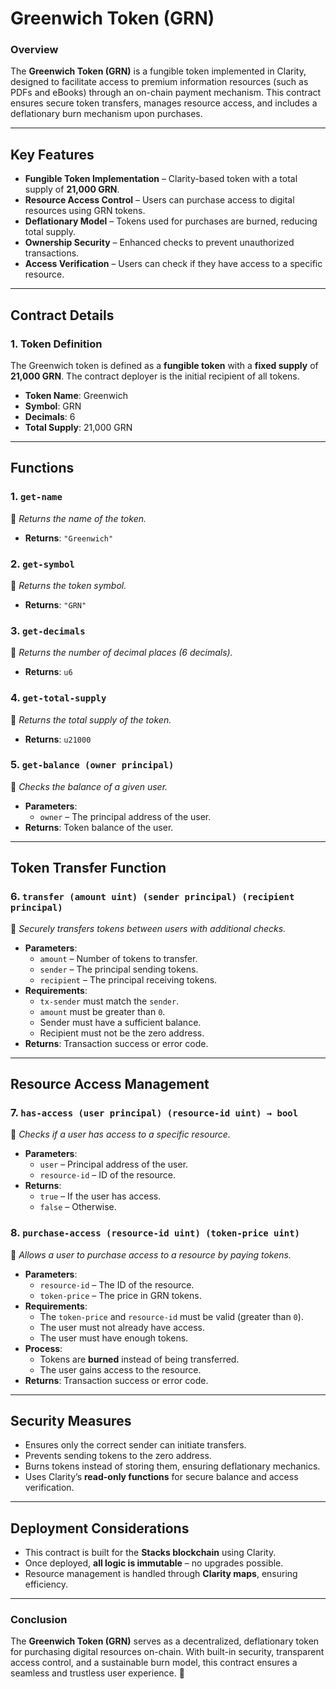 # **Greenwich Token (GRN)**  

### **Overview**  
The **Greenwich Token (GRN)** is a fungible token implemented in Clarity, designed to facilitate access to premium information resources (such as PDFs and eBooks) through an on-chain payment mechanism. This contract ensures secure token transfers, manages resource access, and includes a deflationary burn mechanism upon purchases.  

---

## **Key Features**  
- **Fungible Token Implementation** – Clarity-based token with a total supply of **21,000 GRN**.  
- **Resource Access Control** – Users can purchase access to digital resources using GRN tokens.  
- **Deflationary Model** – Tokens used for purchases are burned, reducing total supply.  
- **Ownership Security** – Enhanced checks to prevent unauthorized transactions.  
- **Access Verification** – Users can check if they have access to a specific resource.  

---

## **Contract Details**  

### **1. Token Definition**  
The Greenwich token is defined as a **fungible token** with a **fixed supply** of **21,000 GRN**. The contract deployer is the initial recipient of all tokens.  

- **Token Name**: Greenwich  
- **Symbol**: GRN  
- **Decimals**: 6  
- **Total Supply**: 21,000 GRN  

---

## **Functions**  

### **1. `get-name`**  
📌 *Returns the name of the token.*  
- **Returns**: `"Greenwich"`  

### **2. `get-symbol`**  
📌 *Returns the token symbol.*  
- **Returns**: `"GRN"`  

### **3. `get-decimals`**  
📌 *Returns the number of decimal places (6 decimals).*  
- **Returns**: `u6`  

### **4. `get-total-supply`**  
📌 *Returns the total supply of the token.*  
- **Returns**: `u21000`  

### **5. `get-balance (owner principal)`**  
📌 *Checks the balance of a given user.*  
- **Parameters**:  
  - `owner` – The principal address of the user.  
- **Returns**: Token balance of the user.  

---

## **Token Transfer Function**  

### **6. `transfer (amount uint) (sender principal) (recipient principal)`**  
📌 *Securely transfers tokens between users with additional checks.*  
- **Parameters**:  
  - `amount` – Number of tokens to transfer.  
  - `sender` – The principal sending tokens.  
  - `recipient` – The principal receiving tokens.  
- **Requirements**:  
  - `tx-sender` must match the `sender`.  
  - `amount` must be greater than `0`.  
  - Sender must have a sufficient balance.  
  - Recipient must not be the zero address.  
- **Returns**: Transaction success or error code.  

---

## **Resource Access Management**  

### **7. `has-access (user principal) (resource-id uint) → bool`**  
📌 *Checks if a user has access to a specific resource.*  
- **Parameters**:  
  - `user` – Principal address of the user.  
  - `resource-id` – ID of the resource.  
- **Returns**:  
  - `true` – If the user has access.  
  - `false` – Otherwise.  

### **8. `purchase-access (resource-id uint) (token-price uint)`**  
📌 *Allows a user to purchase access to a resource by paying tokens.*  
- **Parameters**:  
  - `resource-id` – The ID of the resource.  
  - `token-price` – The price in GRN tokens.  
- **Requirements**:  
  - The `token-price` and `resource-id` must be valid (greater than `0`).  
  - The user must not already have access.  
  - The user must have enough tokens.  
- **Process**:  
  - Tokens are **burned** instead of being transferred.  
  - The user gains access to the resource.  
- **Returns**: Transaction success or error code.  

---

## **Security Measures**  
- Ensures only the correct sender can initiate transfers.  
- Prevents sending tokens to the zero address.  
- Burns tokens instead of storing them, ensuring deflationary mechanics.  
- Uses Clarity’s **read-only functions** for secure balance and access verification.  

---

## **Deployment Considerations**  
- This contract is built for the **Stacks blockchain** using Clarity.  
- Once deployed, **all logic is immutable** – no upgrades possible.  
- Resource management is handled through **Clarity maps**, ensuring efficiency.  

---

### **Conclusion**  
The **Greenwich Token (GRN)** serves as a decentralized, deflationary token for purchasing digital resources on-chain. With built-in security, transparent access control, and a sustainable burn model, this contract ensures a seamless and trustless user experience. 🚀
